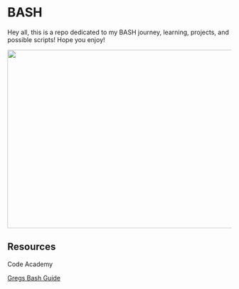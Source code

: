 # BASH

Hey all, this is a repo dedicated to my BASH journey, learning, projects, and possible scripts! Hope you enjoy!

<p>
<img align="center" height="400" width="700" src="https://encrypted-tbn0.gstatic.com/images?q=tbn:ANd9GcRK0clZvF-QjMhWxyGgjtTSgfvgcWt4Pf360w&usqp=CAU"> 
</p>

## Resources

Code Academy

[Gregs Bash Guide](https://mywiki.wooledge.org/BashGuide)
